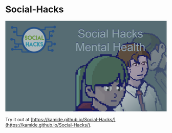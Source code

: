 # Social-Hacks

![Main Menu Background](./images/BG.png)

Try it out at [https://kamide.github.io/Social-Hacks/](https://kamide.github.io/Social-Hacks/).
